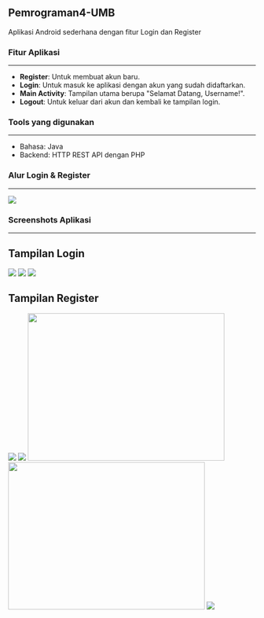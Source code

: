 ## Pemrograman4-UMB
Aplikasi Android sederhana dengan fitur Login dan Register

### Fitur Aplikasi
---
- **Register**: Untuk membuat akun baru.
- **Login**: Untuk masuk ke aplikasi dengan akun yang sudah didaftarkan.
- **Main Activity**: Tampilan utama berupa "Selamat Datang, Username!".
- **Logout**: Untuk keluar dari akun dan kembali ke tampilan login.

### Tools yang digunakan
---
- Bahasa: Java
- Backend: HTTP REST API dengan PHP

### Alur Login & Register
---
<img src="screenshots/uts-pemrograman-4.png" />

### Screenshots Aplikasi
---
Tampilan Login
---
<img src="screenshots/login.png" />    <img src="screenshots/login-usn-or-pass-wrong.png" />
<img src="screenshots/login-work.png" />

Tampilan Register
---
<img src="screenshots/regis-pass-less-6.png" />       <img src="screenshots/regis-email-not-valid.png" />
<img src="screenshots/regis-work-1.png" width="400" height="300" />            <img src="screenshots/regis-work-2.png" width="400" height="300" />
<img src="screenshots/regis-usn-used.png" />



